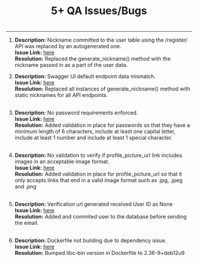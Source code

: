 ## <h1 align=center>5+ QA Issues/Bugs<h1>

---

1. **Description:** Nickname committed to the user table using the /register/ API was replaced by an autogenerated one.\
    **Issue Link:** <a href="https://github.com/dylandacosta8/is601_final/issues/12"> here </a>\
    **Resolution:** Replaced the generate_nickname() method with the nickname passed in as a part of the user data.
    <br>

2. **Description:** Swagger UI default endpoint data mismatch.\
    **Issue Link:** <a href="https://github.com/dylandacosta8/is601_final/issues/15"> here </a>\
    **Resolution:** Replaced all instances of generate_nickname() method with static nicknames for all API endpoints.\
    <br>

3. **Description:** No password requirements enforced.\
    **Issue Link:** <a href="https://github.com/dylandacosta8/is601_final/issues/17"> here </a>\
    **Resolution:** Added validation in place for passwords so that they have a minimum length of 6 characters, include at least one capital letter, include at least 1 number and include at least 1 special character.\
    <br>

4. **Description:** No validation to verify if profile_picture_url link includes images in an acceptable image format.\
    **Issue Link:** <a href="https://github.com/dylandacosta8/is601_final/issues/19"> here </a>\
    **Resolution:** Added validation in place for profile_picture_url so that it only accepts links that end in a valid image format such as .jpg, .jpeg and .png\
    <br>

5. **Description:** Verification url generated received User ID as None\
    **Issue Link:** <a href="https://github.com/dylandacosta8/is601_final/issues/9"> here </a>\
    **Resolution:** Added and commited user to the database before sending the email. \
    <br>

6. **Description:** Dockerfile not building due to dependency issue. \
    **Issue Link:** <a href="https://github.com/dylandacosta8/is601_final/issues/1"> here </a>\
    **Resolution:** Bumped libc-bin version in Dockerfile to 2.36-9+deb12u9 \
    <br>